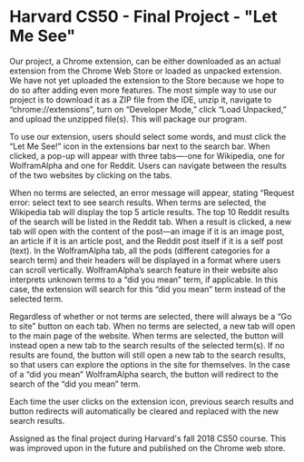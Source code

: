 # Harvard CS50 - Final Project - "Let Me See"
Our project, a Chrome extension, can be either downloaded as an actual extension from the Chrome Web Store or loaded as
unpacked extension. We have not yet uploaded the extension to the Store because we hope to do so after adding even more
features. The most simple way to use our project is to download it as a ZIP file from the IDE, unzip it,
navigate to “chrome://extensions”, turn on “Developer Mode,” click “Load Unpacked,” and upload the unzipped file(s).
This will package our program.

To use our extension, users should select some words, and must click the “Let Me See!” icon in the extensions bar next to
the search bar. When clicked, a pop-up will appear with three tabs—-one for Wikipedia, one for WolframAlpha and one for Reddit.
Users can navigate between the results of the two websites by clicking on the tabs.

When no terms are selected, an error message will appear, stating “Request error: select text to see search results. When
terms are selected, the Wikipedia tab will display the top 5 article results. The top 10 Reddit results of
the search will be listed in the Reddit tab. When a result is clicked, a new tab will open with the content of the post—an image
if it is an image post, an article if it is an article post, and the Reddit post itself if it is a self post (text). In the
WolframAlpha tab, all the pods (different categories for a search term) and their headers will be displayed in a format where
users can scroll vertically. WolframAlpha’s search feature in their website also interprets unknown terms to a “did you mean”
term, if applicable. In this case, the extension will search for this “did you mean” term instead of the selected term.

Regardless of whether or not terms are selected, there will always be a “Go to site” button
on each tab. When no terms are selected, a new tab will open to the main page of the website. When terms are selected, the
button will instead open a new tab to the search results of the selected term(s). If no results are found, the button will
still open a new tab to the search results, so that users can explore the options in the site for themselves. In the case of a
“did you mean” WolframAlpha search, the button will redirect to the search of the “did you mean” term.

Each time the user clicks on the extension icon, previous search results and button redirects will automatically be
cleared and replaced with the new search results.

Assigned as the final project during Harvard's fall 2018 CS50 course. This was improved upon in the future and published on the Chrome web store.
